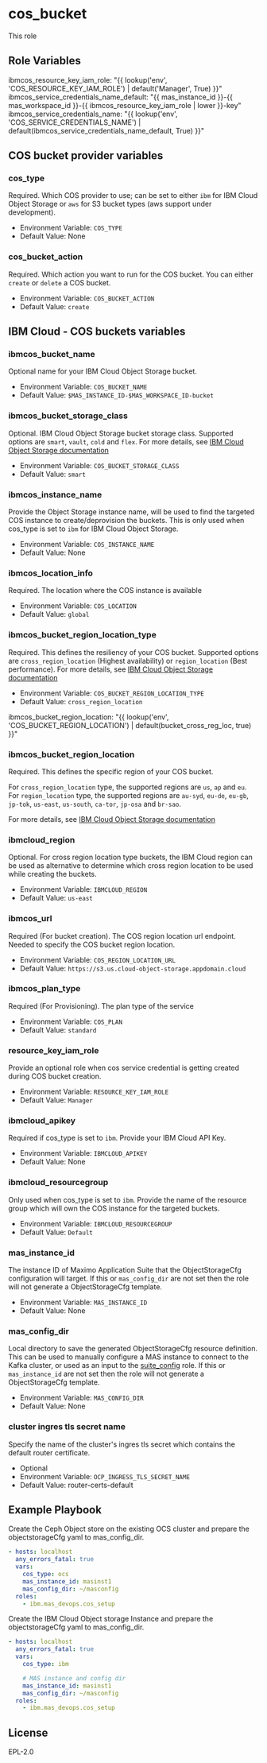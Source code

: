 cos_bucket
===
This role

Role Variables
--------------


ibmcos_resource_key_iam_role: "{{ lookup('env', 'COS_RESOURCE_KEY_IAM_ROLE') | default('Manager', True) }}"
ibmcos_service_credentials_name_default: "{{ mas_instance_id }}-{{ mas_workspace_id }}-{{ ibmcos_resource_key_iam_role | lower }}-key"
ibmcos_service_credentials_name: "{{ lookup('env', 'COS_SERVICE_CREDENTIALS_NAME') | default(ibmcos_service_credentials_name_default, True) }}"

COS bucket provider variables
--------------
### cos_type
Required.  Which COS provider to use; can be set to either `ibm` for IBM Cloud Object Storage or `aws` for S3 bucket types (aws support under development).

- Environment Variable: `COS_TYPE`
- Default Value: None

### cos_bucket_action
Required.  Which action you want to run for the COS bucket. You can either `create` or `delete` a COS bucket.

- Environment Variable: `COS_BUCKET_ACTION`
- Default Value: `create`

IBM Cloud - COS buckets variables
--------------
### ibmcos_bucket_name
Optional name for your IBM Cloud Object Storage bucket.

- Environment Variable: `COS_BUCKET_NAME`
- Default Value: `$MAS_INSTANCE_ID-$MAS_WORKSPACE_ID-bucket`

### ibmcos_bucket_storage_class
Optional. IBM Cloud Object Storage bucket storage class. Supported options are `smart`, `vault`, `cold` and `flex`.
For more details, see [IBM Cloud Object Storage documentation](https://cloud.ibm.com/docs/cloud-object-storage/iam?topic=cloud-object-storage-classes#classes-locationconstraint)

- Environment Variable: `COS_BUCKET_STORAGE_CLASS`
- Default Value: `smart`

### ibmcos_instance_name
Provide the Object Storage instance name, will be used to find the targeted COS instance to create/deprovision the buckets. This is only used when cos_type is set to `ibm` for IBM Cloud Object Storage.

- Environment Variable: `COS_INSTANCE_NAME`
- Default Value: None

### ibmcos_location_info
Required. The location where the COS instance is available

  - Environment Variable: `COS_LOCATION`
  - Default Value: `global`

### ibmcos_bucket_region_location_type
Required. This defines the resiliency of your COS bucket. Supported options are `cross_region_location` (Highest availability) or `region_location` (Best performance).
For more details, see [IBM Cloud Object Storage documentation](https://cloud.ibm.com/docs/cloud-object-storage/basics?topic=cloud-object-storage-endpoints)

  - Environment Variable: `COS_BUCKET_REGION_LOCATION_TYPE`
  - Default Value: `cross_region_location`

ibmcos_bucket_region_location: "{{ lookup('env', 'COS_BUCKET_REGION_LOCATION') | default(bucket_cross_reg_loc, true) }}"
### ibmcos_bucket_region_location
Required. This defines the specific region of your COS bucket.

For `cross_region_location` type, the supported regions are `us`, `ap` and `eu`.
For `region_location` type, the supported regions are `au-syd`, `eu-de`, `eu-gb`, `jp-tok`, `us-east`, `us-south`, `ca-tor`, `jp-osa` and `br-sao`.

For more details, see [IBM Cloud Object Storage documentation](https://cloud.ibm.com/docs/cloud-object-storage/basics?topic=cloud-object-storage-endpoints)

### ibmcloud_region
Optional. For cross region location type buckets, the IBM Cloud region can be used as alternative to determine which cross region location to be used while creating the buckets.
  - Environment Variable: `IBMCLOUD_REGION`
  - Default Value: `us-east`

### ibmcos_url
Required (For bucket creation). The COS region location url endpoint. Needed to specify the COS bucket region location.
  - Environment Variable: `COS_REGION_LOCATION_URL`
  - Default Value: `https://s3.us.cloud-object-storage.appdomain.cloud`

### ibmcos_plan_type
Required (For Provisioning). The plan type of the service
  - Environment Variable: `COS_PLAN`
  - Default Value: `standard`
### resource_key_iam_role
Provide an optional role when cos service credential is getting created during COS bucket creation.
  - Environment Variable: `RESOURCE_KEY_IAM_ROLE`
  - Default Value: `Manager` 

### ibmcloud_apikey
Required if cos_type is set to `ibm`.  Provide your IBM Cloud API Key.

- Environment Variable: `IBMCLOUD_APIKEY`
- Default Value: None

### ibmcloud_resourcegroup
Only used when cos_type is set to `ibm`.  Provide the name of the resource group which will own the COS instance for the targeted buckets.

- Environment Variable: `IBMCLOUD_RESOURCEGROUP`
- Default Value: `Default`

### mas_instance_id
The instance ID of Maximo Application Suite that the ObjectStorageCfg configuration will target.  If this or `mas_config_dir` are not set then the role will not generate a ObjectStorageCfg template.

- Environment Variable: `MAS_INSTANCE_ID`
- Default Value: None

### mas_config_dir
Local directory to save the generated ObjectStorageCfg resource definition.  This can be used to manually configure a MAS instance to connect to the Kafka cluster, or used as an input to the [suite_config](suite_config.md) role. If this or `mas_instance_id` are not set then the role will not generate a ObjectStorageCfg template.

- Environment Variable: `MAS_CONFIG_DIR`
- Default Value: None

### cluster ingres tls secret name
Specify the name of the cluster's ingres tls secret which contains the default router certificate.

- Optional
- Environment Variable: `OCP_INGRESS_TLS_SECRET_NAME`
- Default Value: router-certs-default


Example Playbook
----------------

Create the Ceph Object store on the existing OCS cluster and prepare the objectstorageCfg yaml to mas_config_dir.
```yaml
- hosts: localhost
  any_errors_fatal: true
  vars:
    cos_type: ocs
    mas_instance_id: masinst1
    mas_config_dir: ~/masconfig
  roles:
    - ibm.mas_devops.cos_setup
```
Create the IBM Cloud Object storage Instance and prepare the objectstorageCfg yaml to mas_config_dir.
```yaml
- hosts: localhost
  any_errors_fatal: true
  vars:
    cos_type: ibm

    # MAS instance and config dir
    mas_instance_id: masinst1
    mas_config_dir: ~/masconfig
  roles:
    - ibm.mas_devops.cos_setup
```
License
-------

EPL-2.0
